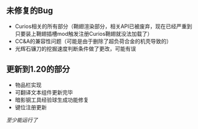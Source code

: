 ## 未修复的Bug
- Curios相关的所有部分（鞘翅渲染部分，相关API已被废弃，现在已经严重到只要装上鞘翅插槽mod触发注册Curios鞘翅就没法加载了）
- CC&A的兼容性问题（可能是由于删除了超负荷合金的机壳导致的）
- 光辉石镰刀的挖掘速度判断条件做了更改，可能有误

## 更新到1.20的部分
- 物品栏实现
- 可翻译文本组件更新完毕
- 暗影钢工具经验球生成功能修复
- 键位注册更新

*至少能运行了*